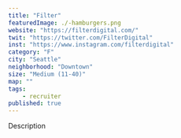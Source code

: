 ```yaml
---
title: "Filter"
featuredImage: ./-hamburgers.png
website: "https://filterdigital.com/"
twit: "https://twitter.com/FilterDigital"
inst: "https://www.instagram.com/filterdigital"
category: "F"
city: "Seattle"
neighborhood: "Downtown"
size: "Medium (11-40)"
map: ""
tags:
    - recruiter
published: true
---
```


Description
